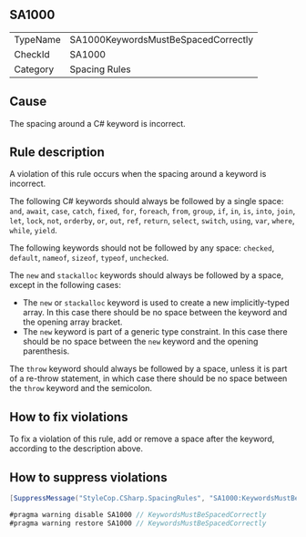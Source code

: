 ﻿## SA1000

<table>
<tr>
  <td>TypeName</td>
  <td>SA1000KeywordsMustBeSpacedCorrectly</td>
</tr>
<tr>
  <td>CheckId</td>
  <td>SA1000</td>
</tr>
<tr>
  <td>Category</td>
  <td>Spacing Rules</td>
</tr>
</table>

## Cause

The spacing around a C# keyword is incorrect.

## Rule description

A violation of this rule occurs when the spacing around a keyword is incorrect.

The following C# keywords should always be followed by a single space: `and`, `await`, `case`, `catch`, `fixed`, `for`,
`foreach`, `from`, `group`, `if`, `in`, `is`, `into`, `join`, `let`, `lock`, `not`, `orderby`, `or`, `out`, `ref`, `return`, `select`,
`switch`, `using`, `var`, `where`, `while`, `yield`.

The following keywords should not be followed by any space: `checked`, `default`, `nameof`, `sizeof`, `typeof`, `unchecked`.

The `new` and `stackalloc` keywords should always be followed by a space, except in the following cases:

* The `new` or `stackalloc` keyword is used to create a new implicitly-typed array. In this case there should be no
  space between the keyword and the opening array bracket.
* The `new` keyword is part of a generic type constraint. In this case there should be no space between the `new`
  keyword and the opening parenthesis.

The `throw` keyword should always be followed by a space, unless it is part of a re-throw statement, in which case there
should be no space between the `throw` keyword and the semicolon.

## How to fix violations

To fix a violation of this rule, add or remove a space after the keyword, according to the description above.

## How to suppress violations

```csharp
[SuppressMessage("StyleCop.CSharp.SpacingRules", "SA1000:KeywordsMustBeSpacedCorrectly", Justification = "Reviewed.")]
```

```csharp
#pragma warning disable SA1000 // KeywordsMustBeSpacedCorrectly
#pragma warning restore SA1000 // KeywordsMustBeSpacedCorrectly
```
